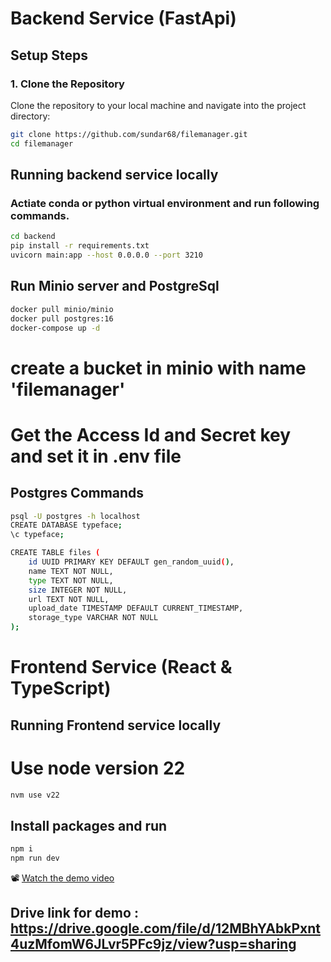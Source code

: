 # Backend Service (FastApi)


## Setup Steps

### 1. Clone the Repository

Clone the repository to your local machine and navigate into the project directory:

```sh
git clone https://github.com/sundar68/filemanager.git
cd filemanager
```

## Running backend service locally

### Actiate conda or python virtual environment and run following commands.

```bash
cd backend
pip install -r requirements.txt
uvicorn main:app --host 0.0.0.0 --port 3210
```

## Run Minio server and PostgreSql

```bash
docker pull minio/minio
docker pull postgres:16
docker-compose up -d
```
# create a bucket in minio with name 'filemanager'
# Get the Access Id and Secret key and set it in .env file



## Postgres Commands

```bash
psql -U postgres -h localhost
CREATE DATABASE typeface;
\c typeface;

CREATE TABLE files (
    id UUID PRIMARY KEY DEFAULT gen_random_uuid(),
    name TEXT NOT NULL,
    type TEXT NOT NULL,
    size INTEGER NOT NULL,
    url TEXT NOT NULL,
    upload_date TIMESTAMP DEFAULT CURRENT_TIMESTAMP,
    storage_type VARCHAR NOT NULL
);
```

# Frontend Service (React & TypeScript)

## Running Frontend service locally

# Use node version 22
```bash
nvm use v22
```

## Install packages and run
```bash
npm i
npm run dev
```

📽️ [Watch the demo video](video.mov)

## Drive link for demo : https://drive.google.com/file/d/12MBhYAbkPxnt4uzMfomW6JLvr5PFc9jz/view?usp=sharing